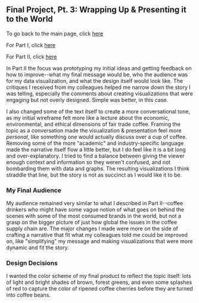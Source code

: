 ## Final Project, Pt. 3: Wrapping Up & Presenting it to the World

To go back to the main page, click [here](https://yshok9192.github.io/portfoli-ori/)

For Part I, click [here](https://yshok9192.github.io/portfoli-ori/Final_Project.html)

For Part II, click [here](https://yshok9192.github.io/portfoli-ori/Final_Project_2.html)

In Part II the focus was prototyping my initial ideas and getting feedback on how to improve--what my final message would be, who the audience was for my data visualization, and what the design itself would look like. The critiques I received from my colleagues helped me narrow down the story I was telling, especially the comments about creating visualizations that were engaging but not overly designed. Simple was better, in this case.

I also changed some of the text itself to create a more conversational tone, as my initial wireframe felt more like a lecture about the economic, environmental, and ethical dimensions of fair trade coffee. Framing the topic as a conversation made the visualization & presentation feel more *personal*, like something one would actually discuss over a cup of coffee. Removing some of the more "academic" and industry-specific language made the narrative itself flow a little better, but I do feel like it is a bit long and over-explanatory. I tried to find a balance between giving the viewer enough context and information so they weren't confused, and not bombarding them with data and graphs. The resulting visualizations I think straddle that line, but the story is not as succinct as I would like it to be.

### My Final Audience

My audience remained very similar to what I described in Part II--coffee drinkers who might have some vague notion of what goes on behind the scenes with some of the most consumed brands in the world, but not a grasp on the bigger picture of just how global the issues in the coffee supply chain are. The major changes I made were more on the side of crafting a narrative that fit what my colleagues told me could be improved on, like "simplifying" my message and making visualizations that were more dynamic and fit the story. 

### Design Decisions

I wanted the color scheme of my final product to reflect the topic itself: lots of light and bright shades of brown, forest greens, and even some splashes of red to capture the color of ripened coffee cherries before they are turned into coffee beans. 
